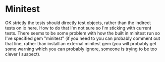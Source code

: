 Minitest
========

OK strictly the tests should directly test objects, rather than the indirect tests on io here. How to do that I'm not sure so I'm sticking with current tests. There seems to be some problem with how the built in minitest run so I've specified gem "minitest" (if you need to you can probably comment out that line, rather than install an external minitest gem (you will probably get some warning which you can probably ignore, someone is trying to be too clever I suspect).
